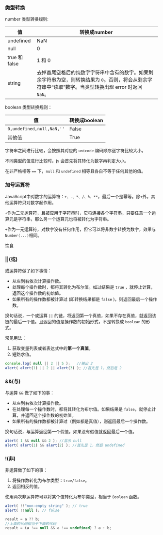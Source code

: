 ### 类型转换

number 类型转换规则:

| 值            | 转换成number                                                 |
| ------------- | ------------------------------------------------------------ |
| undefined     | NaN                                                          |
| null          | 0                                                            |
| true 和 false | 1 和 0                                                       |
| string        | 去掉首尾空格后的纯数字字符串中含有的数字。如果剩余字符串为空，则转换结果为 `0`。否则，将会从剩余字符串中“读取”数字。当类型转换出现 error 时返回 `NaN`。 |

boolean 类型转换规则：

| 值                        | 转换成boolean |
| ------------------------- | ------------- |
| `0,undefined,null,NaN,''` | False         |
| 其他值                    | True          |

字符串之间进行比较，会按照其对应的 `unicode` 编码顺序逐字符比较大小。

不同类型的值进行比较时，js 会首先将其转化为数字再判定大小。

在非严格相等 `==` 下，`null` 和 `undefined` 相等且各自不等于任何其他的值。

### 加号运算符

JavaScript中对数字的运算符：`+、-、*、/、%、**`，最后一个是幂等。除`+`外，其他运算符只对数字起作用。

`+`作为二元运算符，且被应用于字符串时，它将连接各个字符串，只要任意一个运算元是字符串，那么另一个运算元也将被转化为字符串。

`+`作为一元运算符，对数字没有任何作用，但它可以将非数字转换为数字，效果与`Number(...)`相同。

饮食

### ||(或)

或运算符做了如下事情：

- 从左到右依次计算操作数。
- 处理每个操作数时，都将其转化为布尔值。如过结果是 `true` ，就停止计算，返回这个操作数的初始值。
- 如果所有的操作数都被计算过 (即转换结果都是 `false` )，则返回最后一个操作数。

换句话说，一个或运算 `||` 的链，将返回第一个真值，如果不存在真值，就返回该链的最后一个值。且返回的值是操作数的初始形式，不是转换成 `boolean` 的形式。

常见用法：

1. 获取变量列表或者表达式中的**第一个真值**。
2. 短路求值。

```javascript
console.log( null || 2 || 5 );   //输出 2
alert( alert(1) || 2 || alert(3) ); //首先是 1，然后是 2
```

### &&(与)

与运算 `&&` 做了如下的事：

- 从左到右依次计算操作数。
- 在处理每一个操作数时，都将其转化为布尔值。如果结果是  `false`，就停止计算，并返回这个操作数的初始值。
- 如果所有的操作数都被计算过（例如都是真值），则返回最后一个操作数。

换句话说，与运算返回第一个假值，如果没有假值就返回最后一个值。

```javascript
alert( 1 && null && 2 ); //显示 null
alert( alert(1) && alert(2) ); //首先是 1，然后 undefined
```

### !(非)

非运算做了如下的事：

1. 将操作数转化为布尔类型：`true/false`。
2. 返回相反的值。

使用两次非运算符可以将某个值转化为布尔类型，相当于 `Boolean` 函数。

```javascript
alert( !!"non-empty string" ); // true
alert( !!null ); // false
```







```javascript
result = a ?? b;
//上面的代码相当于下面的代码
result = (a !== null && a !== undefined) ? a : b;
```

